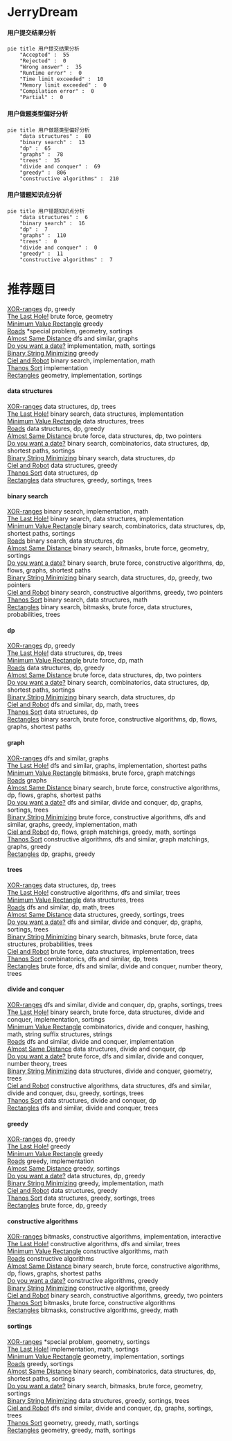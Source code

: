 # JerryDream
<!-- tabs:start -->
#### **用户提交结果分析**

```mermaid
pie title 用户提交结果分析
    "Accepted" :  55
    "Rejected" :  0
    "Wrong answer" :  35
    "Runtime error" :  0
    "Time limit exceeded" :  10
    "Memory limit exceeded" :  0
    "Compilation error" :  0
    "Partial" :  0
```
#### **用户做题类型偏好分析**

```mermaid
pie title 用户做题类型偏好分析
    "data structures" :  80
    "binary search" :  13
    "dp" :  65
    "graphs" :  78
    "trees" :  35
    "divide and conquer" :  69
    "greedy" :  806
    "constructive algorithms" :  210
```
#### **用户错题知识点分析**

```mermaid
pie title 用户错题知识点分析
    "data structures" :  6
    "binary search" :  16
    "dp" :  7
    "graphs" :  110
    "trees" :  0
    "divide and conquer" :  0
    "greedy" :  11
    "constructive algorithms" :  7
```
<!-- tabs:end -->
# 推荐题目
[XOR-ranges](http://codeforces.com/problemset/problem/1456/E)		dp,
                        greedy		  
[The Last Hole!](http://codeforces.com/problemset/problem/274/C)		brute force,
                        geometry		  
[Minimum Value Rectangle](http://codeforces.com/problemset/problem/1027/C)		greedy		  
[Roads](http://codeforces.com/problemset/problem/1402/B)		*special problem,
                        geometry,
                        sortings		  
[Almost Same Distance](http://codeforces.com/problemset/problem/1266/F)		dfs and similar,
                        graphs		  
[Do you want a date?](https://codeforces.com/contest/810/problem/C)		implementation,
                        math,
                        sortings		  
[Binary String Minimizing](https://codeforces.com/contest/1432/problem/E)		greedy		  
[Ciel and Robot](http://codeforces.com/problemset/problem/321/A)		binary search,
                        implementation,
                        math		  
[Thanos Sort](http://codeforces.com/problemset/problem/1145/A)		implementation		  
[Rectangles](http://codeforces.com/problemset/problem/1028/C)		geometry,
                        implementation,
                        sortings		  
<!-- tabs:start -->
#### **data structures**
[XOR-ranges](http://codeforces.com/problemset/problem/1132/G)		data structures,
                        dp,
                        trees		  
[The Last Hole!](http://codeforces.com/problemset/problem/551/E)		binary search,
                        data structures,
                        implementation		  
[Minimum Value Rectangle](http://codeforces.com/problemset/problem/226/E)		data structures,
                        trees		  
[Roads](http://codeforces.com/problemset/problem/924/C)		data structures,
                        dp,
                        greedy		  
[Almost Same Distance](http://codeforces.com/problemset/problem/1335/E2)		brute force,
                        data structures,
                        dp,
                        two pointers		  
[Do you want a date?](http://codeforces.com/problemset/problem/1197/E)		binary search,
                        combinatorics,
                        data structures,
                        dp,
                        shortest paths,
                        sortings		  
[Binary String Minimizing](http://codeforces.com/problemset/problem/875/E)		binary search,
                        data structures,
                        dp		  
[Ciel and Robot](http://codeforces.com/problemset/problem/1477/E)		data structures,
                        greedy		  
[Thanos Sort](http://codeforces.com/problemset/problem/568/E)		data structures,
                        dp		  
[Rectangles](http://codeforces.com/problemset/problem/1466/D)		data structures,
                        greedy,
                        sortings,
                        trees		  
#### **binary search**
[XOR-ranges](http://codeforces.com/problemset/problem/321/A)		binary search,
                        implementation,
                        math		  
[The Last Hole!](http://codeforces.com/problemset/problem/551/E)		binary search,
                        data structures,
                        implementation		  
[Minimum Value Rectangle](http://codeforces.com/problemset/problem/1197/E)		binary search,
                        combinatorics,
                        data structures,
                        dp,
                        shortest paths,
                        sortings		  
[Roads](http://codeforces.com/problemset/problem/875/E)		binary search,
                        data structures,
                        dp		  
[Almost Same Distance](http://codeforces.com/problemset/problem/333/E)		binary search,
                        bitmasks,
                        brute force,
                        geometry,
                        sortings		  
[Do you want a date?](http://codeforces.com/problemset/problem/1486/E)		binary search,
                        brute force,
                        constructive algorithms,
                        dp,
                        flows,
                        graphs,
                        shortest paths		  
[Binary String Minimizing](http://codeforces.com/problemset/problem/1492/C)		binary search,
                        data structures,
                        dp,
                        greedy,
                        two pointers		  
[Ciel and Robot](http://codeforces.com/problemset/problem/1463/D)		binary search,
                        constructive algorithms,
                        greedy,
                        two pointers		  
[Thanos Sort](http://codeforces.com/problemset/problem/1490/G)		binary search,
                        data structures,
                        math		  
[Rectangles](http://codeforces.com/problemset/problem/1479/D)		binary search,
                        bitmasks,
                        brute force,
                        data structures,
                        probabilities,
                        trees		  
#### **dp**
[XOR-ranges](http://codeforces.com/problemset/problem/1456/E)		dp,
                        greedy		  
[The Last Hole!](http://codeforces.com/problemset/problem/1132/G)		data structures,
                        dp,
                        trees		  
[Minimum Value Rectangle](http://codeforces.com/problemset/problem/550/C)		brute force,
                        dp,
                        math		  
[Roads](http://codeforces.com/problemset/problem/924/C)		data structures,
                        dp,
                        greedy		  
[Almost Same Distance](http://codeforces.com/problemset/problem/1335/E2)		brute force,
                        data structures,
                        dp,
                        two pointers		  
[Do you want a date?](http://codeforces.com/problemset/problem/1197/E)		binary search,
                        combinatorics,
                        data structures,
                        dp,
                        shortest paths,
                        sortings		  
[Binary String Minimizing](http://codeforces.com/problemset/problem/875/E)		binary search,
                        data structures,
                        dp		  
[Ciel and Robot](http://codeforces.com/problemset/problem/486/D)		dfs and similar,
                        dp,
                        math,
                        trees		  
[Thanos Sort](http://codeforces.com/problemset/problem/568/E)		data structures,
                        dp		  
[Rectangles](http://codeforces.com/problemset/problem/1486/E)		binary search,
                        brute force,
                        constructive algorithms,
                        dp,
                        flows,
                        graphs,
                        shortest paths		  
#### **graph**
[XOR-ranges](http://codeforces.com/problemset/problem/1266/F)		dfs and similar,
                        graphs		  
[The Last Hole!](https://codeforces.com/contest/1350/problem/E)		dfs and similar,
                        graphs,
                        implementation,
                        shortest paths		  
[Minimum Value Rectangle](http://codeforces.com/problemset/problem/575/C)		bitmasks,
                        brute force,
                        graph matchings		  
[Roads](http://codeforces.com/problemset/problem/1147/A)		graphs		  
[Almost Same Distance](http://codeforces.com/problemset/problem/1486/E)		binary search,
                        brute force,
                        constructive algorithms,
                        dp,
                        flows,
                        graphs,
                        shortest paths		  
[Do you want a date?](http://codeforces.com/problemset/problem/613/D)		dfs and similar,
                        divide and conquer,
                        dp,
                        graphs,
                        sortings,
                        trees		  
[Binary String Minimizing](http://codeforces.com/problemset/problem/1487/C)		brute force,
                        constructive algorithms,
                        dfs and similar,
                        graphs,
                        greedy,
                        implementation,
                        math		  
[Ciel and Robot](http://codeforces.com/problemset/problem/1437/C)		dp,
                        flows,
                        graph matchings,
                        greedy,
                        math,
                        sortings		  
[Thanos Sort](http://codeforces.com/problemset/problem/1470/D)		constructive algorithms,
                        dfs and similar,
                        graph matchings,
                        graphs,
                        greedy		  
[Rectangles](http://codeforces.com/problemset/problem/1476/C)		dp,
                        graphs,
                        greedy		  
#### **trees**
[XOR-ranges](http://codeforces.com/problemset/problem/1132/G)		data structures,
                        dp,
                        trees		  
[The Last Hole!](http://codeforces.com/problemset/problem/822/F)		constructive algorithms,
                        dfs and similar,
                        trees		  
[Minimum Value Rectangle](http://codeforces.com/problemset/problem/226/E)		data structures,
                        trees		  
[Roads](http://codeforces.com/problemset/problem/486/D)		dfs and similar,
                        dp,
                        math,
                        trees		  
[Almost Same Distance](http://codeforces.com/problemset/problem/1466/D)		data structures,
                        greedy,
                        sortings,
                        trees		  
[Do you want a date?](http://codeforces.com/problemset/problem/613/D)		dfs and similar,
                        divide and conquer,
                        dp,
                        graphs,
                        sortings,
                        trees		  
[Binary String Minimizing](http://codeforces.com/problemset/problem/1479/D)		binary search,
                        bitmasks,
                        brute force,
                        data structures,
                        probabilities,
                        trees		  
[Ciel and Robot](http://codeforces.com/problemset/problem/1511/C)		brute force,
                        data structures,
                        implementation,
                        trees		  
[Thanos Sort](http://codeforces.com/problemset/problem/1499/F)		combinatorics,
                        dfs and similar,
                        dp,
                        trees		  
[Rectangles](http://codeforces.com/problemset/problem/1491/E)		brute force,
                        dfs and similar,
                        divide and conquer,
                        number theory,
                        trees		  
#### **divide and conquer**
[XOR-ranges](http://codeforces.com/problemset/problem/613/D)		dfs and similar,
                        divide and conquer,
                        dp,
                        graphs,
                        sortings,
                        trees		  
[The Last Hole!](http://codeforces.com/problemset/problem/1461/D)		binary search,
                        brute force,
                        data structures,
                        divide and conquer,
                        implementation,
                        sortings		  
[Minimum Value Rectangle](http://codeforces.com/problemset/problem/1466/G)		combinatorics,
                        divide and conquer,
                        hashing,
                        math,
                        string suffix structures,
                        strings		  
[Roads](http://codeforces.com/problemset/problem/1490/D)		dfs and similar,
                        divide and conquer,
                        implementation		  
[Almost Same Distance](https://codeforces.com/contest/1483/problem/C)		data structures,
                        divide and conquer,
                        dp		  
[Do you want a date?](http://codeforces.com/problemset/problem/1491/E)		brute force,
                        dfs and similar,
                        divide and conquer,
                        number theory,
                        trees		  
[Binary String Minimizing](http://codeforces.com/problemset/problem/1303/G)		data structures,
                        divide and conquer,
                        geometry,
                        trees		  
[Ciel and Robot](http://codeforces.com/problemset/problem/1494/D)		constructive algorithms,
                        data structures,
                        dfs and similar,
                        divide and conquer,
                        dsu,
                        greedy,
                        sortings,
                        trees		  
[Thanos Sort](http://codeforces.com/problemset/problem/1482/E)		data structures,
                        divide and conquer,
                        dp		  
[Rectangles](http://codeforces.com/problemset/problem/566/C)		dfs and similar,
                        divide and conquer,
                        trees		  
#### **greedy**
[XOR-ranges](http://codeforces.com/problemset/problem/1456/E)		dp,
                        greedy		  
[The Last Hole!](http://codeforces.com/problemset/problem/1027/C)		greedy		  
[Minimum Value Rectangle](https://codeforces.com/contest/1432/problem/E)		greedy		  
[Roads](http://codeforces.com/problemset/problem/305/C)		greedy,
                        implementation		  
[Almost Same Distance](https://codeforces.com/contest/497/problem/C)		greedy,
                        sortings		  
[Do you want a date?](http://codeforces.com/problemset/problem/924/C)		data structures,
                        dp,
                        greedy		  
[Binary String Minimizing](http://codeforces.com/problemset/problem/730/D)		greedy,
                        implementation,
                        math		  
[Ciel and Robot](http://codeforces.com/problemset/problem/1477/E)		data structures,
                        greedy		  
[Thanos Sort](http://codeforces.com/problemset/problem/1466/D)		data structures,
                        greedy,
                        sortings,
                        trees		  
[Rectangles](http://codeforces.com/problemset/problem/1389/B)		brute force,
                        dp,
                        greedy		  
#### **constructive algorithms**
[XOR-ranges](http://codeforces.com/problemset/problem/1088/D)		bitmasks,
                        constructive algorithms,
                        implementation,
                        interactive		  
[The Last Hole!](http://codeforces.com/problemset/problem/822/F)		constructive algorithms,
                        dfs and similar,
                        trees		  
[Minimum Value Rectangle](http://codeforces.com/problemset/problem/42/D)		constructive algorithms,
                        math		  
[Roads](http://codeforces.com/problemset/problem/1237/H)		constructive algorithms		  
[Almost Same Distance](http://codeforces.com/problemset/problem/1486/E)		binary search,
                        brute force,
                        constructive algorithms,
                        dp,
                        flows,
                        graphs,
                        shortest paths		  
[Do you want a date?](http://codeforces.com/problemset/problem/1265/A)		constructive algorithms,
                        greedy		  
[Binary String Minimizing](http://codeforces.com/problemset/problem/1493/A)		constructive algorithms,
                        greedy		  
[Ciel and Robot](http://codeforces.com/problemset/problem/1463/D)		binary search,
                        constructive algorithms,
                        greedy,
                        two pointers		  
[Thanos Sort](https://codeforces.com/contest/1456/problem/B)		bitmasks,
                        brute force,
                        constructive algorithms		  
[Rectangles](http://codeforces.com/problemset/problem/1492/D)		bitmasks,
                        constructive algorithms,
                        greedy,
                        math		  
#### **sortings**
[XOR-ranges](http://codeforces.com/problemset/problem/1402/B)		*special problem,
                        geometry,
                        sortings		  
[The Last Hole!](https://codeforces.com/contest/810/problem/C)		implementation,
                        math,
                        sortings		  
[Minimum Value Rectangle](http://codeforces.com/problemset/problem/1028/C)		geometry,
                        implementation,
                        sortings		  
[Roads](https://codeforces.com/contest/497/problem/C)		greedy,
                        sortings		  
[Almost Same Distance](http://codeforces.com/problemset/problem/1197/E)		binary search,
                        combinatorics,
                        data structures,
                        dp,
                        shortest paths,
                        sortings		  
[Do you want a date?](http://codeforces.com/problemset/problem/333/E)		binary search,
                        bitmasks,
                        brute force,
                        geometry,
                        sortings		  
[Binary String Minimizing](http://codeforces.com/problemset/problem/1466/D)		data structures,
                        greedy,
                        sortings,
                        trees		  
[Ciel and Robot](http://codeforces.com/problemset/problem/613/D)		dfs and similar,
                        divide and conquer,
                        dp,
                        graphs,
                        sortings,
                        trees		  
[Thanos Sort](https://codeforces.com/contest/1496/problem/C)		geometry,
                        greedy,
                        math,
                        sortings		  
[Rectangles](http://codeforces.com/problemset/problem/1495/A)		geometry,
                        greedy,
                        math,
                        sortings		  
<!-- tabs:end -->
